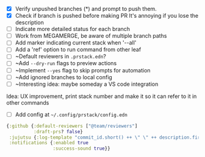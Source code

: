 - [x] Verify unpushed branches (*) and prompt to push them.
- [x] Check if branch is pushed before making PR
        It's annoying if you lose the description
- [ ] Indicate more detailed status for each branch
- [ ] Work from MEGAMERGE, be aware of multiple branch paths
- [ ] Add marker indicating current stack when '--all'
- [ ] Add a 'ref' option to run command from other leaf
- [ ] ~Default reviewers in `.prstack.edn`?
- [ ] ~Add `--dry-run` flags to preview actions
- [ ] ~Implement `--yes` flag to skip prompts for automation
- [ ] ~Add ignored branches to local config
- [ ] ~Interesting idea: maybe someday a VS code integration

Idea: UX improvement, print stack number and make it so it can refer to it in other commands

- [ ] Add config at `~/.config/prstack/config.edn`

```clojure
{:github {:default-reviewers ["@team/reviewers"]
          :draft-prs? false}
 :jujutsu {:log-template "commit_id.short() ++ \" \" ++ description.first_line()"}
 :notifications {:enabled true
                 :success-sound true}}
```
